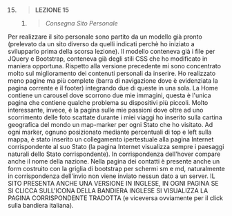 15. > **LEZIONE 15**
     1. > *Consegna Sito Personale*
     
Per realizzare il sito personale sono partito da un modello già pronto (prelevato da un sito diverso da quelli indicati perchè ho
iniziato a svilupparlo prima della scorsa lezione). Il modello conteneva già i file per JQuery e Bootstrap, conteneva già degli 
stili CSS che ho modificato in maniera opportuna. Rispetto alla versione precedente mi sono concentrato molto sul miglioramento
dei contenuti personali da inserire. Ho realizzato meno pagine ma più complete (barra di navigazione dove è evidenziata la pagina
corrente e il footer) integrando due di queste in una sola. La Home contiene un carousel dove scorrono due mie immagini, questa
è l'unica pagina che contiene qualche problema su dispositivi più piccoli. Molto interessante, invece, è la pagina sulle mie passioni
dove oltre ad uno scorrimento delle foto scattate durante i miei viaggi ho inserito sulla cartina geografica del mondo un map-marker
per ogni Stato che ho visitato. Ad ogni marker, ognuno posizionato mediante percentuali di top e left sulla mappa, è stato inserito
un collegamento ipertestuale alla pagina Internet corrispondente al suo Stato (la pagina Internet visualizza sempre i paesaggi
naturali dello Stato corrispondente). In corrispondenza dell'hover compare anche il nome della nazione. Nella pagina dei contatti
è presente anche un form costruito con la griglia di bootstrap per schermi sm e md, naturalmente in corrispondenza dell'invio
non viene inviato nessun dato a un server. IL SITO PRESENTA ANCHE UNA VERSIONE IN INGLESE, IN OGNI PAGINA SE SI CLICCA
SULL'ICONA DELLA BANDIERA INGLESE SI VISUALIZZA LA PAGINA CORRISPONDENTE TRADOTTA (e viceversa ovviamente per il click sulla bandiera italiana).
